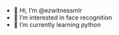 - 👋 Hi, I’m @ezwitnessmlr
- 👀 I’m interested in face recognition
- 🌱 I’m currently learning python


<!---
ezwitnessmlr/ezwitnessmlr is a ✨ special ✨ repository because its `README.md` (this file) appears on your GitHub profile.
You can click the Preview link to take a look at your changes.
--->
